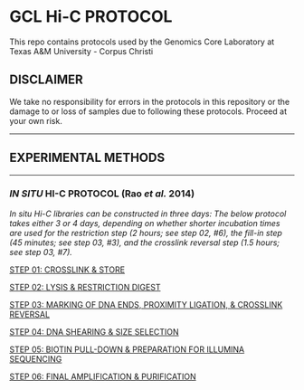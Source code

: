 # GCL Hi-C PROTOCOL

This repo contains protocols used by the Genomics Core Laboratory at Texas A&M University - Corpus Christi

## DISCLAIMER
We take no responsibility for errors in the protocols in this repository or the damage to or loss of samples due to following these protocols.  Proceed at your own risk.

---
## EXPERIMENTAL METHODS
---

### _IN SITU_ HI-C PROTOCOL (Rao _et al._ 2014)

 _In situ Hi-C libraries can be constructed in three days: The below protocol takes either 3 or 4 days, depending on whether shorter incubation times are used for the restriction step (2 hours; see step 02, #6), the fill-in step (45 minutes; see step 03, #3), and the crosslink reversal step (1.5 hours; see step 03, #7)._
 
[STEP 01: CROSSLINK & STORE ](https://github.com/tamucc-gcl/lab_protocols/blob/1d2f2d9ebb4f15198dcb03996fd022bf19280fa1/hic_01_crosslink_store.md)

[STEP 02: LYSIS & RESTRICTION DIGEST](https://github.com/tamucc-gcl/lab_protocols/blob/9b69f4c76d2c6fe68329150afb9fbf63f36874b9/hic_02_lysis_restrictiondigest.md)

[STEP 03: MARKING OF DNA ENDS, PROXIMITY LIGATION, & CROSSLINK REVERSAL](https://github.com/tamucc-gcl/lab_protocols/blob/9b69f4c76d2c6fe68329150afb9fbf63f36874b9/hic_03_markingDNA_crosslinkreversal.md)

[STEP 04: DNA SHEARING & SIZE SELECTION](https://github.com/tamucc-gcl/lab_protocols/blob/9b69f4c76d2c6fe68329150afb9fbf63f36874b9/hic_04_DNAshearing_sizeselection.md)

[STEP 05: BIOTIN PULL-DOWN & PREPARATION FOR ILLUMINA SEQUENCING](https://github.com/tamucc-gcl/lab_protocols/blob/9b69f4c76d2c6fe68329150afb9fbf63f36874b9/hic_05_biotinpulldown_sequencingprep.md)

[STEP 06: FINAL AMPLIFICATION & PURIFICATION](https://github.com/tamucc-gcl/lab_protocols/blob/9b69f4c76d2c6fe68329150afb9fbf63f36874b9/hic_06_finalamplification_purification.md)
        
